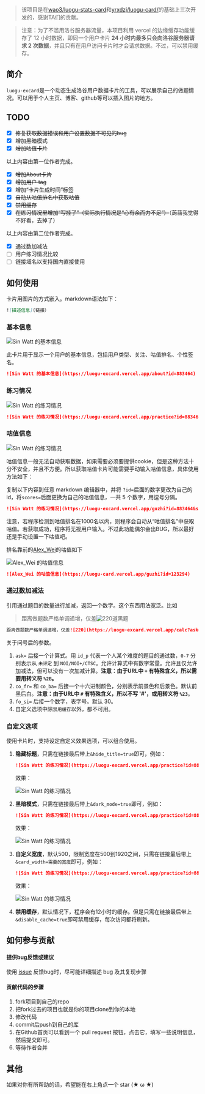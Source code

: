> 该项目是在[wao3/luogu-stats-card](https://github.com/wao3/luogu-stats-card)和[yrxdzj/luogu-card/](https://github.com/cyrxdzj/luogu-card/)的基础上三次开发的，感谢TA们的贡献。

> 注意：为了不滥用洛谷服务器流量，本项目利用 vercel 的边缘缓存功能缓存了 12 小时数据，即同一个用户卡片 **24 小时内最多只会向洛谷服务器请求 2 次数据**，并且只有在用户访问卡片时才会请求数据。不过，可以禁用缓存。

## 简介

`luogu-excard`是一个动态生成洛谷用户数据卡片的工具，可以展示自己的做题情况。可以用于个人主页、博客、github等可以插入图片的地方。

## TODO

- [x] ~~修复获取数据错误和用户设置数据不可见的bug~~
- [x] ~~增加黑暗模式~~
- [x] ~~增加咕值卡片~~

以上内容由第一位作者完成。

- [x] ~~增加About卡片~~ 
- [x] ~~增加用户 tag~~
- [x] ~~增加“卡片生成时间”标签~~
- [x] ~~自动从咕值排名中获取咕值~~
- [x] ~~禁用缓存~~
- [x] ~~在练习情况里增加“写挂了”（实际执行情况是“心有余而力不足”）~~（蒟蒻我觉得不好看，去掉了）

以上内容由第二位作者完成。

- [x] 通过数加减法
- [ ] 用户练习情况比较
- [ ] 链接域名以支持国内直接使用

## 如何使用

卡片用图片的方式嵌入。markdown语法如下：

```markdown
![描述信息](链接）
```

### 基本信息

![Sin Watt 的基本信息](https://luogu-excard.vercel.app/about?id=883464)

此卡片用于显示一个用户的基本信息，包括用户类型、关注、咕值排名、个性签名。

```markdown
![Sin Watt 的基本信息](https://luogu-excard.vercel.app/about?id=883464)
```

### 练习情况

![Sin Watt 的练习情况](https://luogu-excard.vercel.app/practice?id=883464)

```markdown
![Sin Watt 的练习情况](https://luogu-excard.vercel.app/practice?id=883464)
```

### 咕值信息

![Sin Watt 的练习情况](https://luogu-excard.vercel.app/guzhi?id=883464&scores=100,49,7,96,30)

咕值信息一般无法自动获取数据，如果需要必须要提供cookie，但是这种方法十分不安全，并且不方便。所以获取咕值卡片可能需要手动输入咕值信息，具体使用方法如下：

复制以下内容到任意 markdown 编辑器中，并将 `?id=`后面的数字更改为自己的 id，将`scores=`后面更换为自己的咕值信息，一共 5 个数字，用逗号分隔。

```markdown
![Sin Watt 的练习情况](https://luogu-excard.vercel.app/guzhi?id=883464&scores=100,49,7,96,30)
```

注意，若程序检测到咕值排名在1000名以内，则程序会自动从“咕值排名”中获取咕值。若获取成功，程序将无视用户输入。不过此功能偶尔会出BUG，所以最好还是手动设置一下咕值吧。

排名靠前的[Alex_Wei](https://www.luogu.com.cn/user/123294)的咕值如下

![Alex_Wei 的咕值信息](https://luogu-card.vercel.app/guzhi?id=123294)

```markdown
![Alex_Wei 的咕值信息](https://luogu-card.vercel.app/guzhi?id=123294)
```

### 通过数加减法

引用通过题目的数量进行加减，返回一个数字。这个东西用法宽泛。比如

> 距离做题数严格单调递增，仅差![220](https://luogu-excard.vercel.app/calc?ask=883464_6-883464_7%2B1&co_fr=e74c3c)道黑题

```markdown
距离做题数严格单调递增，仅差![220](https://luogu-excard.vercel.app/calc?ask=883464_6-883464_7%2B1&co_fr=e74c3c)道黑题
```

关于问号后的参数。

1. `ask=` 后接一个计算式。用 `id_p` 代表一个人某个难度的题目的通过数，`0-7` 分别表示从 `未评定` 到 `NOI/NOI+/CTSC`。允许计算式中有数字常量。允许且仅允许加减法，但可以没有一次加减计算。**注意：由于URL中 `+` 有特殊含义，所以需要用转义符 `%2B`。**
2. `co_fr=` 和 `co_ba=` 后接一个十六进制颜色，分别表示前景色和后景色。默认前黑后白。**注意：由于URL中 `#` 有特殊含义，所以不写 '#'，或用转义符 `%23`**。
3. `fo_si=` 后接一个数字，表字号。默认 30。
4. 自定义选项中除`禁用缓存`以外，都不可用。

### 自定义选项

使用卡片时，支持设定自定义效果选项，可以组合使用。

1. **隐藏标题**，只需在链接最后带上`&hide_title=true`即可，例如：

   ```markdown
   ![Sin Watt 的练习情况](https://luogu-excard.vercel.app/practice?id=883464&hide_title=true)
   ```

   效果：

   ![Sin Watt 的练习情况](https://luogu-excard.vercel.app/practice?id=883464&hide_title=true)

2. **黑暗模式**，只需在链接最后带上`&dark_mode=true`即可，例如：

   ```markdown
   ![Sin Watt 的练习情况](https://luogu-excard.vercel.app/practice?id=883464&dark_mode=true)
   ```

   效果：

   ![Sin Watt 的练习情况](https://luogu-excard.vercel.app/practice?id=883464&dark_mode=true)

3. **自定义宽度**，默认500，限制宽度在500到1920之间，只需在链接最后带上`&card_width=需要的宽度`即可，例如：

   ```markdown
   ![Sin Watt 的练习情况](https://luogu-excard.vercel.app/practice?id=883464&card_width=750)
   ```

   效果：

   ![Sin Watt 的练习情况](https://luogu-excard.vercel.app/practice?id=883464&card_width=750)
   
4. **禁用缓存**，默认情况下，程序会有12小时的缓存。但是只需在链接最后带上`&disable_cache=true`即可禁用缓存，每次访问都将刷新。

## 如何参与贡献

#### 提供bug反馈或建议

使用 [issue](https://github.com/Lim-Watt/luogu-excard/issues) 反馈bug时，尽可能详细描述 bug 及其复现步骤

#### 贡献代码的步骤

1. fork项目到自己的repo
2. 把fork过去的项目也就是你的项目clone到你的本地
3. 修改代码
4. commit后push到自己的库
5. 在Github首页可以看到一个 pull request 按钮，点击它，填写一些说明信息，然后提交即可。
6. 等待作者合并

## 其他

如果对你有所帮助的话，希望能在右上角点一个 star (★ ω ★)
